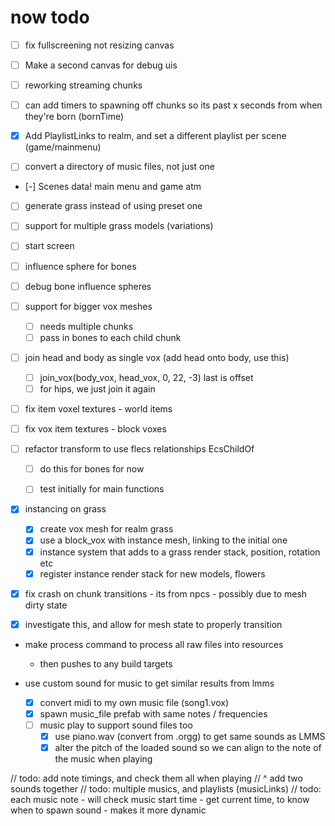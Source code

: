 # now todo #

- [ ] fix fullscreening not resizing canvas
- [ ] Make a second canvas for debug uis

- [ ] reworking streaming chunks
- [ ] can add timers to spawning off chunks so its past x seconds from when they're born (bornTime)

- [x] Add PlaylistLinks to realm, and set a different playlist per scene (game/mainmenu)
- [ ] convert a directory of music files, not just one
- [-] Scenes data! main menu and game atm
- [ ] generate grass instead of using preset one
- [ ] support for multiple grass models (variations)
- [ ] start screen
- [ ] influence sphere for bones
- [ ] debug bone influence spheres
- [ ] support for bigger vox meshes
    - [ ] needs multiple chunks
    - [ ] pass in bones to each child chunk
- [ ] join head and body as single vox (add head onto body, use this)
    - [ ] join_vox(body_vox, head_vox, 0, 22, -3) last is offset
    - [ ] for hips, we just join it again
- [ ] fix item voxel textures - world items
- [ ] fix vox item textures - block voxes

- [ ] refactor transform to use flecs relationships EcsChildOf
    - [ ] do this for bones for now
    - [ ] test initially for main functions


- [x] instancing on grass
    - [x] create vox mesh for realm grass
    - [x] use a block_vox with instance mesh, linking to the initial one
    - [x] instance system that adds to a grass render stack, position, rotation etc
    - [x] register instance render stack for new models, flowers

- [x] fix crash on chunk transitions - its from npcs - possibly due to mesh dirty state
- [x] investigate this, and allow for mesh state to properly transition

- make process command to process all raw files into resources
    - then pushes to any build targets

- use custom sound for music to get similar results from lmms
    - [x] convert midi to my own music file (song1.vox)
    - [x] spawn music_file prefab with same notes / frequencies
    - [ ] music play to support sound files too
        - [x] use piano.wav (convert from .orgg) to get same sounds as LMMS
        - [x] alter the pitch of the loaded sound so we can align to the note of the music when playing

// todo: add note timings, and check them all when playing
//      ^ add two sounds together
// todo: multiple musics, and playlists (musicLinks)
// todo: each music note - will check music start time - get current time, to know when to spawn sound - makes it more dynamic
